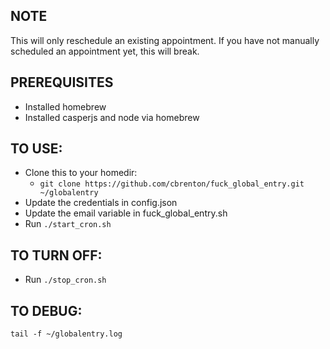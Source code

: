 ## NOTE

This will only reschedule an existing appointment. If you have not manually scheduled an appointment yet, this will break.

## PREREQUISITES

* Installed homebrew
* Installed casperjs and node via homebrew

## TO USE:

* Clone this to your homedir:
  * `git clone https://github.com/cbrenton/fuck_global_entry.git ~/globalentry`
* Update the credentials in config.json
* Update the email variable in fuck_global_entry.sh
* Run `./start_cron.sh`

## TO TURN OFF:

* Run `./stop_cron.sh`

## TO DEBUG:

`tail -f ~/globalentry.log`

